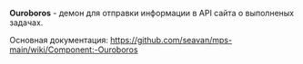 **Ouroboros** - демон для отправки информации в API сайта о выполненых задачах.

Основная документация: https://github.com/seavan/mps-main/wiki/Component:-Ouroboros
